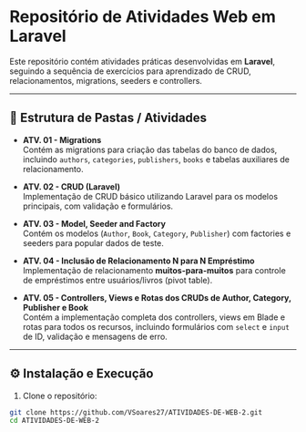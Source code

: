 # Repositório de Atividades Web em Laravel

Este repositório contém atividades práticas desenvolvidas em **Laravel**, seguindo a sequência de exercícios para aprendizado de CRUD, relacionamentos, migrations, seeders e controllers.

---

## 📂 Estrutura de Pastas / Atividades

- **ATV. 01 - Migrations**  
  Contém as migrations para criação das tabelas do banco de dados, incluindo `authors`, `categories`, `publishers`, `books` e tabelas auxiliares de relacionamento.

- **ATV. 02 - CRUD (Laravel)**  
  Implementação de CRUD básico utilizando Laravel para os modelos principais, com validação e formulários.

- **ATV. 03 - Model, Seeder and Factory**  
  Contém os modelos (`Author`, `Book`, `Category`, `Publisher`) com factories e seeders para popular dados de teste.

- **ATV. 04 - Inclusão de Relacionamento N para N Empréstimo**  
  Implementação de relacionamento **muitos-para-muitos** para controle de empréstimos entre usuários/livros (pivot table).

- **ATV. 05 - Controllers, Views e Rotas dos CRUDs de Author, Category, Publisher e Book**  
  Contém a implementação completa dos controllers, views em Blade e rotas para todos os recursos, incluindo formulários com `select` e `input` de ID, validação e mensagens de erro.

---

## ⚙️ Instalação e Execução

1. Clone o repositório:

```bash
git clone https://github.com/VSoares27/ATIVIDADES-DE-WEB-2.git
cd ATIVIDADES-DE-WEB-2
